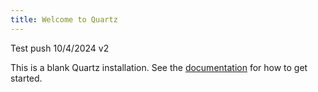 ```yaml
---
title: Welcome to Quartz
---
```

Test push 10/4/2024 v2

This is a blank Quartz installation.
See the [documentation](https://quartz.jzhao.xyz) for how to get started.
